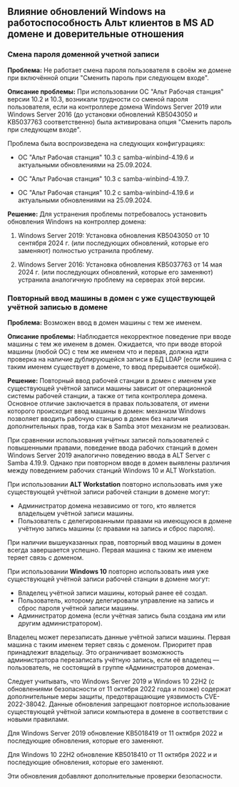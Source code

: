 ##  Влияние обновлений Windows на работоспособность Альт клиентов в MS AD домене и доверительные отношения
 ### Смена пароля доменной учетной записи
**Проблема:** Не работает смена пароля пользователя в своём же домене при включённой опции "Сменить пароль при следующем входе".

**Описание проблемы:** При использовании ОС "Альт Рабочая станция" версии 10.2 и 10.3, возникали трудности со сменой пароля пользователя, если на контроллере домена Windows Server 2019 или Windows Server 2016 (до установки обновлений KB5043050 и KB5037763 соответственно) была активирована опция "Сменить пароль при следующем входе".

 Проблема была воспроизведена на следующих конфигурациях:

* ОС "Альт Рабочая станция" 10.3 с samba-winbind-4.19.6 и актуальными обновлениями на 25.09.2024.

* ОС "Альт Рабочая станция" 10.3 с samba-winbind-4.19.7.

* ОС "Альт Рабочая станция" 10.2 с samba-winbind-4.19.6 и актуальными обновлениями на 25.09.2024.


**Решение:** Для устранения проблемы потребовалось установить обновления Windows на контроллер домена:

1. Windows Server 2019: Установка обновления KB5043050 от 10 сентября 2024 г. (или последующих обновлений, которые его заменяют) полностью устранила проблему.

2. Windows Server 2016: Установка обновления KB5037763 от 14 мая 2024 г. (или последующих обновлений, которые его заменяют) устранила аналогичную проблему на серверах этой версии.

### Повторный ввод машины в домен с уже существующей учётной записью в домене
**Проблема:** Возможен ввод в домен машины с тем же именем. 

**Описание проблемы:** Наблюдается некорректное поведение при вводе машины с тем же именем в домен. Ожидается, что при вводе второй машины (любой ОС) с тем же именем что и первая, должна идти проверка на наличие дублирующейся записи в БД LDAP (если машина с таким именем существует в домене, то ввод прерывается ошибкой).

**Решение:**  Повторный ввод рабочей станции в домен с именем уже существующей учётной записи машины зависит от операционной системы рабочей станции, а также от типа контроллера домена. Основное отличие заключается в правах пользователя, от имени которого происходит ввод машины в домен: механизм Windows позволяет вводить рабочую станцию в домен без наличия дополнительных прав, тогда как в Samba этот механизм не реализован.

При сравнении использования учётных записей пользователей с повышенными правами, поведение ввода рабочих станций в домен Windows Server 2019 аналогично поведению ввода в ALT Server с Samba 4.19.9. Однако при повторном вводе в домен выявлены различия между поведением рабочих станций Windows 10 и ALT Workstation.

При использовании **ALT Workstation** повторно использовать имя уже существующей учётной записи рабочей станции в домене могут:
* Администратор домена независимо от того, кто является владельцем учётной записи машины.
* Пользователь с делегированными правами на имеющуюся в домене учётную запись машины (с правами на запись и сброс пароля).

При наличии вышеуказанных прав, повторный ввод машины в домен всегда завершается успешно. Первая машина с таким же именем теряет связь с доменом.

При использовании **Windows 10** повторно использовать имя уже существующей учётной записи рабочей станции в домене могут:
* Владелец учётной записи машины, который ранее её создал.
* Пользователь, которому делегировали управление на запись и сброс пароля учётной записи машины.
* Администратор домена (если учётная запись была создана им или другим администратором).

Владелец может перезаписать данные учётной записи машины. Первая машина с таким именем теряет связь с доменом. Приоритет прав принадлежит владельцу. Это ограничивает возможность администратора перезаписать учётную запись, если её владелец — пользователь, не состоящий в группе «Администраторов домена».

Следует учитывать, что Windows Server 2019 и Windows 10 22H2 (с обновлениями безопасности от 11 октября 2022 года и позже) содержат дополнительные меры защиты, предотвращающие уязвимость CVE-2022-38042. Данные обновления запрещают повторное использование существующей учётной записи компьютера в домене в соответствии с новыми правилами.

Для Windows Server 2019 обновление KB5018419 от 11 октября 2022 и последующие обновления, которые его заменяют.

Для Windows 10 22H2 обновление KB5018410 от 11 октября 2022 и и последующие обновления, которые его заменяют.

Эти обновления добавляют дополнительные проверки безопасности. 